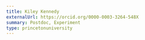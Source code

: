 ```yaml
---
title: Kiley Kennedy
externalUrl: https://orcid.org/0000-0003-3264-548X
summary: Postdoc, Experiment
type: princetonuniversity
---
```

